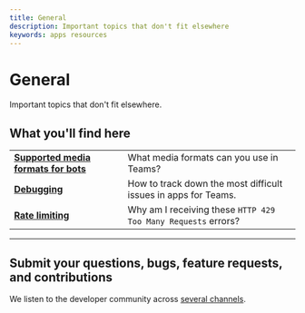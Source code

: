 ```yaml
---
title: General
description: Important topics that don't fit elsewhere
keywords: apps resources
---
```

# General

Important topics that don't fit elsewhere.

## What you'll find here

|   |   |
| - | - |
| [**Supported media formats for bots**](~/resources/general/media-formats.md) | What media formats can you use in Teams? |
| [**Debugging**](~/resources/general/debug.md) | How to track down the most difficult issues in apps for Teams. |
| [**Rate limiting**](~/resources/general/rate-limit.md) | Why am I receiving these `HTTP 429 Too Many Requests` errors? |

---

## Submit your questions, bugs, feature requests, and contributions

We listen to the developer community across [several channels](~/feedback.md).
